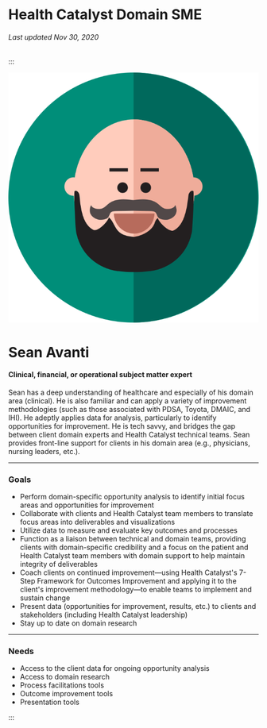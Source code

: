 # Health Catalyst Domain SME

###### Last updated Nov 30, 2020

:::

<div class="persona-header">

![Avatar Image](./assets/avatars/avatar86.svg)

<div>

# Sean Avanti

#### Clinical, financial, or operational subject matter expert

Sean has a deep understanding of healthcare and especially of his domain area (clinical). He is also familiar and can apply a variety of improvement methodologies (such as those associated with PDSA, Toyota, DMAIC, and IHI). He adeptly applies data for analysis, particularly to identify opportunities for improvement. He is tech savvy, and bridges the gap between client domain experts and Health Catalyst technical teams. Sean provides front-line support for clients in his domain area (e.g., physicians, nursing leaders, etc.).

</div>

</div>

<article>

---

### Goals

-   Perform domain-specific opportunity analysis to identify initial focus areas and opportunities for improvement
-   Collaborate with clients and Health Catalyst team members to translate focus areas into deliverables and visualizations
-   Utilize data to measure and evaluate key outcomes and processes
-   Function as a liaison between technical and domain teams, providing clients with domain-specific credibility and a focus on the patient and Health Catalyst team members with domain support to help maintain integrity of deliverables
-   Coach clients on continued improvement—using Health Catalyst's 7-Step Framework for Outcomes Improvement and applying it to the client's improvement methodology—to enable teams to implement and sustain change
-   Present data (opportunities for improvement, results, etc.) to clients and stakeholders (including Health Catalyst leadership)
-   Stay up to date on domain research

---

### Needs

-   Access to the client data for ongoing opportunity analysis
-   Access to domain research
-   Process facilitations tools
-   Outcome improvement tools
-   Presentation tools

</article>

:::
